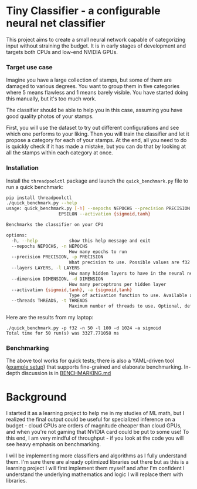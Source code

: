 # Tiny Classifier - a configurable neural net classifier

This project aims to create a small neural network capable of categorizing input without straining the budget.  It is in early stages of development and targets both CPUs and low-end NVIDIA GPUs.

### Target use case

Imagine you have a large collection of stamps, but some of them are damaged to various degrees.  You want to group them in five categories where 5 means flawless and 1 means barely visible.  You have started doing this manually, but it's too much work.

The classifier should be able to help you in this case, assuming you have good quality photos of your stamps.  

First, you will use the dataset to try out different configurations and see which one performs to your liking. Then you will train the classifier and let it propose a category for each of your stamps.  At the end, all you need to do is quickly check if it has made a mistake, but you can do that by looking at all the stamps within each category at once.

### Installation

Install the `threadpoolctl` package and launch the `quick_benchmark.py` file to run a quick benchmark:
```bash
pip install threadpoolctl
./quick_benchmark.py --help
usage: quick_benchmark.py [-h] --nepochs NEPOCHS --precision PRECISION --layers LAYERS --dimension DIMENSION --epsilon
                    EPSILON --activation {sigmoid,tanh}

Benchmarks the classifier on your CPU

options:
  -h, --help            show this help message and exit
  --nepochs NEPOCHS, -n NEPOCHS
                        How many epochs to run
  --precision PRECISION, -p PRECISION
                        What precision to use. Possible values are f32 and f64
  --layers LAYERS, -l LAYERS
                        How many hidden layers to have in the neural net
  --dimension DIMENSION, -d DIMENSION
                        How many perceptrons per hidden layer
  --activation {sigmoid,tanh}, -a {sigmoid,tanh}
                        Type of activation function to use. Available are sigmoid and tanh
  --threads THREADS, -t THREADS
                        Maximum number of threads to use. Optional, defaults to max available.
```
Here are the results from my laptop:
```
./quick_benchmark.py -p f32 -n 50 -l 100 -d 1024 -a sigmoid
Total time for 50 run(s) was 3327.771058 ms
```

### Benchmarking

The above tool works for quick tests; there is also a YAML-driven tool ([example setup]) that supports fine-grained and elaborate benchmarking.  In-depth discussion is in [BENCHMARKING.md]

# Background

I started it as a learning project to help me in my studies of ML math, but I realized the final output could be useful for specialized inference on a budget - cloud CPUs are orders of magnitude cheaper than cloud GPUs, and when you're not gaming that NVIDIA card could be put to some use!  To this end, I am very mindful of throughput - if you look at the code you will see heavy emphasis on benchmarking.

I will be implementing more classifiers and algorithms as I fully understand them.  I'm sure there are already optimized libraries out there but as this is a learning project I will first implement them myself and after I'm confident I understand the underlying mathematics and logic I will replace them with libraries.


[BENCHMARKING.md]: https://github.com/zlatinb/tiny-classifier/blob/main/BENCHMARKING.md
[example setup]: https://github.com/zlatinb/tiny-classifier/blob/main/example_benchmark.yaml 
